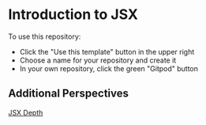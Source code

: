 # Introduction to JSX

To use this repository:
- Click the "Use this template" button in the upper right
- Choose a name for your repository and create it
- In your own repository, click the green "Gitpod" button

## Additional Perspectives 

[JSX Depth](https://reactjs.org/docs/jsx-in-depth.html)
